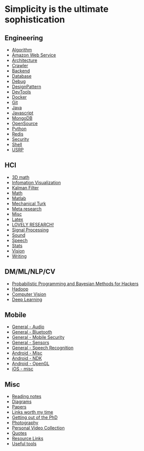 Simplicity is the ultimate sophistication
==========

Engineering
------

- [Algorithm](eng_algorithm.md)
- [Amazon Web Service](eng_aws.md)
- [Architecture](eng_architecture.md)
- [Crawler](eng_crawler.md)
- [Backend](eng_backend.md)
- [Database](eng_database.md)
- [Debug](eng_debug.md)
- [DesignPattern](eng_designpattern.md)
- [DevTools](eng_devtools.md)
- [Docker](eng_docker.md)
- [Git](eng_git.md)
- [Java](eng_java.md)
- [Javascript](eng_javascript.md)
- [MongoDB](eng_mongodb.md)
- [OpenSource](eng_opensource.md)
- [Python](eng_python.md)
- [Redis](eng_redis.md)
- [Security](eng_security.md)
- [Shell](eng_shell.md)
- [USRP](eng_usrp.md)
<!-- - [Video editing](eng_videoediting.md) -->
<!-- - [Web](eng_web.md) -->


HCI
------

- [3D math](hci_3dmath.md)
- [Infomation Visualization](hci_infovis.md)
- [Kalman Filter](hci_kalmanfilter.md)
- [Math](hci_math.md)
- [Matlab](hci_matlab.md)
- [Mechanical Turk](hci_mechanicalturk.md)
- [Meta research](hci_metaresearch.md)
- [Misc](hci_misc.md)
- [Latex](hci_latex.md)
- [LOVELY RESEARCH!](hci_randompapers.md)
- [Signal Processing](hci_signalprocessing.md)
- [Sound](hci_sound.md)
- [Speech](hci_speechrec.md)
- [Stats](hci_stats.md)
- [Vision](hci_vision.md)
- [Writing](hci_writing.md)


DM/ML/NLP/CV
------

- [Probabilistic Programming and Bayesian Methods for Hackers](ml_hacker_bayesian.md)
- [Hadoop](ml_hadoop.md)
- [Computer Vision](ml_vision.md)
- [Deep Learning](ml_deeplearning.md)

Mobile
------

- [General - Audio](mobile_audio.md)
- [General - Bluetooth](mobile_bluetooth.md)
- [General - Mobile Security](mobile_security.md)
- [General - Sensors](mobile_sensors.md)
- [General - Speech Recognition](mobile_speech.md)
- [Android - Misc](mobile_android_misc.md)
- [Android - NDK](mobile_android_ndk.md)
- [Android - OpenGL](mobile_android_opengl.md)
- [iOS - misc](mobile_ios_misc.md)

Misc
------
- [Reading notes](misc_readingnotes.md)
- [Diagrams](misc_diagrams.md)
- [Papers](misc_paperreading.md)
- [Links worth my time](misc_linksworthmytime.md)
- [Getting out of the PhD](misc_phd.md)
- [Photography](misc_photography.md)
- [Personal Video Collection](misc_videos.md)
- [Quotes](misc_quotes.md)
- [Resource Links](misc_res_links.md)
- [Useful tools](misc_tools.md)
